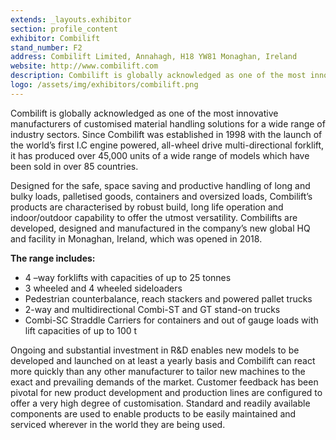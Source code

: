 ```yaml
---
extends: _layouts.exhibitor
section: profile_content
exhibitor: Combilift
stand_number: F2
address: Combilift Limited, Annahagh, H18 YW81 Monaghan, Ireland
website: http://www.combilift.com
description: Combilift is globally acknowledged as one of the most innovative manufacturers of customised material handling solutions for a wide range of industry sectors. 
logo: /assets/img/exhibitors/combilift.png
---
```


Combilift is globally acknowledged as one of the most innovative manufacturers of customised material handling solutions for a wide range of industry sectors. Since Combilift was established in 1998 with the launch of the world’s first I.C engine powered, all-wheel drive multi-directional forklift, it has produced over 45,000 units of a wide range of models which have been sold in over 85 countries.

Designed for the safe, space saving and productive handling of long and bulky loads, palletised goods, containers and oversized loads, Combilift’s products are characterised by robust build, long life operation and indoor/outdoor capability to offer the utmost versatility. Combilifts are  developed, designed and manufactured in the company’s new global HQ and facility in Monaghan, Ireland, which was opened in 2018.

**The range includes:**

- 4 –way forklifts with capacities of up to 25 tonnes
- 3 wheeled and 4 wheeled sideloaders
- Pedestrian counterbalance, reach stackers and powered pallet trucks
- 2-way and multidirectional Combi-ST and GT stand-on trucks
- Combi-SC Straddle Carriers for containers and out of gauge loads with lift capacities of up to 100 t

Ongoing and substantial investment in R&D enables new models to be developed and launched on at least a yearly basis and Combilift can react more quickly than any other manufacturer to tailor new machines to the exact and prevailing demands of the market. Customer feedback has been pivotal for new product development and production lines are configured to offer a very high degree of customisation. Standard and readily available components are used to enable products to be easily maintained and serviced wherever in the world they are being used.
